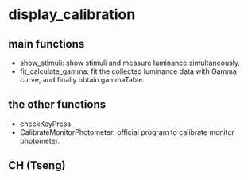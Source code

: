 # display_calibration
## main functions
- show_stimuli: show stimuli and measure luminance simultaneously.
- fit_calculate_gamma: fit the collected luminance data with Gamma curve, and finally obtain gammaTable.

## the other functions
- checkKeyPress
- CalibrateMonitorPhotometer: official program to calibrate monitor photometer.

## CH (Tseng)